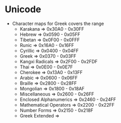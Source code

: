 # Unicode 

  - Character maps for Greek covers the range
    - Karakana => 0x30A0 - 0x30FF
    - Hebrew => 0x0590 - 0x05FF
    - Tibetan =>  0x0F00 - 0x0FFF
    - Runic => 0x16A0 - 0x16FF
    - Cyrillic => 0x0400 - 0x04FF
    - Greek => 0x0370 - 0x03FF
    - Kangxi Radicals => 0x2F00 - 0x2FDF
    - Thai => 0x0E00 - 0x0E7F
    - Cherokee => 0x13A0 - 0x13FF
    - Arabic => 0x0600 - 0x06FF
    - Braille => 0x2800 - 0x28FF
    - Mongolian => 0x1800 - 0x18AF
    - Miscellaneous => 0x2600 - 0x26FF 
    - Enclosed Alphanumerics => 0x2460 - 0x24FF
    - Mathematical Operators => 0x2200 - 0x22FF
    - Number Forms => 0x2150 - 0x218F
    - Greek Extended => 


